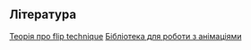 ## Література

<a href="https://css-tricks.com/animating-layouts-with-the-flip-technique">Теорія про flip technique</a>
<a href="https://www.npmjs.com/package/react-flip-toolkit">Бібліотека для роботи з анімаціями</a>
